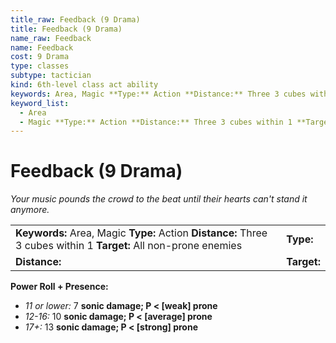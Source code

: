 ```yaml
---
title_raw: Feedback (9 Drama)
title: Feedback (9 Drama)
name_raw: Feedback
name: Feedback
cost: 9 Drama
type: classes
subtype: tactician
kind: 6th-level class act ability
keywords: Area, Magic **Type:** Action **Distance:** Three 3 cubes within 1 **Target:** All non-prone enemies
keyword_list:
  - Area
  - Magic **Type:** Action **Distance:** Three 3 cubes within 1 **Target:** All non-prone enemies
---
```


# Feedback (9 Drama)

*Your music pounds the crowd to the beat until their hearts can't stand it anymore.*

|                                                                                                                   |             |
| :---------------------------------------------------------------------------------------------------------------- | :---------- |
| **Keywords:** Area, Magic **Type:** Action **Distance:** Three 3 cubes within 1 **Target:** All non-prone enemies | **Type:**   |
| **Distance:**                                                                                                     | **Target:** |

**Power Roll + Presence:**

- *11 or lower:* 7 **sonic damage; P \< \[weak\] prone**
- *12-16:* 10 **sonic damage; P \< \[average\] prone**
- *17+:* 13 **sonic damage; P \< \[strong\] prone**
